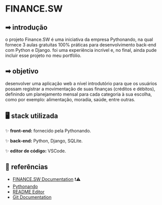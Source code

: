 # FINANCE.SW
## ➡ introdução

o projeto Finance.SW é uma iniciativa da empresa Pythonando, na qual fornece 3 aulas gratuitas 100% práticas para desenvolvimento back-end com Python e Django. foi uma experiência incrível e, no final, ainda pude incluir esse projeto no meu portfólio.

## ➡ objetivo

desenvolver uma aplicação web a nível introdutório para que os usuários possam registrar a movimentação de suas finanças (créditos e débitos), definindo um planejamento mensal para cada categoria à sua escolha, como por exemplo: alimentação, moradia, saúde, entre outras.

## 🖥 stack utilizada
✨ **front-end:** fornecido pela Pythonando.

✨ **back-end:** Python, Django, SQLite.

✨ **editor de código:** VSCode.


## 🔎 referências

 - [FINANCE.SW Documentation](https://www.notion.so/fsw-doc/invite/8f58dadbe9026815a0b06e7dad7364c402dfc572) ❗⚠
 - [Pythonando](https://pythonando.com.br/psw/evento/)
 - [README Editor](https://readme.so/pt/editor)
 - [Git Documentation](https://git-scm.com/doc)

